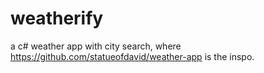 # weatherify
a c# weather app with city search, where https://github.com/statueofdavid/weather-app is the inspo.
